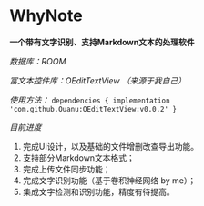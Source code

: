 # WhyNote
**一个带有文字识别、支持Markdown文本的处理软件**

*数据库：ROOM*

*富文本控件库：OEditTextView （来源于我自己）*

*使用方法：*
  `dependencies {
            implementation 'com.github.Ouanu:OEditTextView:v0.0.2'
    }  `

*目前进度*
1. 完成UI设计，以及基础的文件增删改查导出功能。
2. 支持部分Markdown文本格式；
3. 完成上传文件同步功能；
4. 完成文字识别功能（基于卷积神经网络 by me）；
5. 集成文字检测和识别功能，精度有待提高。
